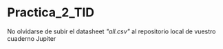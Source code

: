 # Practica_2_TID

No olvidarse de subir el datasheet *"all.csv"* al repositorio local de vuestro cuaderno Jupiter